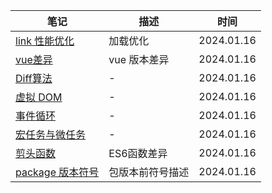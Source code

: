 | 笔记 | 描述 | 时间 |
|-----|------|------|
| [link 性能优化](/md/link.md#性能优化)  | 加载优化 | 2024.01.16 |
| [vue差异](/md/vue.md#vue2-与-vue3-差异)  | vue 版本差异 | 2024.01.16 |
| [Diff算法](/md/vue.md#diff-算法-广度优先算法)  | - | 2024.01.16 |
| [虚拟 DOM](/md/vue.md#虚拟-dom)  | - | 2024.01.16 |
| [事件循环](/md/vue.md#事件循环)  | - | 2024.01.16 |
| [宏任务与微任务](/md/vue.md#宏任务与微任务)  | - | 2024.01.16 |
| [剪头函数](/md/js.md#剪头函数和普通函数)  |  ES6函数差异 | 2024.01.16 |
| [package 版本符号](/md/package.json.md#版本号有前缀或)  |  包版本前符号描述 | 2024.01.16 |


